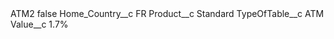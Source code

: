<?xml version="1.0" encoding="UTF-8"?>
<CustomMetadata xmlns="http://soap.sforce.com/2006/04/metadata" xmlns:xsi="http://www.w3.org/2001/XMLSchema-instance" xmlns:xsd="http://www.w3.org/2001/XMLSchema">
    <label>ATM2</label>
    <protected>false</protected>
    <values>
        <field>Home_Country__c</field>
        <value xsi:type="xsd:string">FR</value>
    </values>
    <values>
        <field>Product__c</field>
        <value xsi:type="xsd:string">Standard</value>
    </values>
    <values>
        <field>TypeOfTable__c</field>
        <value xsi:type="xsd:string">ATM</value>
    </values>
    <values>
        <field>Value__c</field>
        <value xsi:type="xsd:string">1.7%</value>
    </values>
</CustomMetadata>

